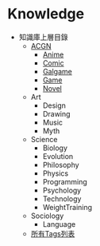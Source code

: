 # Knowledge

* 知識庫上層目錄
  * [ACGN](./ACGN/)
    * [Anime](./ACGN/Anime/)  
    * [Comic](./ACGN/Comic/)  
    * [Galgame](./ACGN/Galgame/)  
    * [Game](./ACGN/Game/)  
    * [Novel](./ACGN/Novel/)  
  * Art
    * Design
    * Drawing
    * Music
    * Myth
  * Science
    * Biology
    * Evolution
    * Philosophy
    * Physics
    * Programming
    * Psychology
    * Technology
    * WeightTraining
  * Sociology
    * Language
  * [所有Tags列表](./Tags)